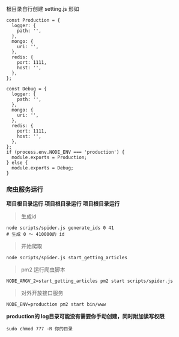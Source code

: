 根目录自行创建 setting.js 形如

```
const Production = {
  logger: {
    path: '',
  },
  mongo: {
    uri: '',
  },
  redis: {
    port: 1111,
    host: '',
  },
};

const Debug = {
  logger: {
    path: '',
  },
  mongo: {
    uri: '',
  },
  redis: {
    port: 1111,
    host: '',
  },
};
if (process.env.NODE_ENV === 'production') {
  module.exports = Production;
} else {
  module.exports = Debug;
}
```

### 爬虫服务运行

**项目根目录运行**
**项目根目录运行**
**项目根目录运行**

> 生成id

```
node scripts/spider.js generate_ids 0 41
# 生成 0 ～ 410000的 id
```

> 开始爬取

```
node scripts/spider.js start_getting_articles
```

> pm2 运行爬虫脚本

```
NODE_ARGV_2=start_getting_articles pm2 start scripts/spider.js
```

> 对外开放接口服务

```
NODE_ENV=production pm2 start bin/www
```

**production的 log目录可能没有需要你手动创建，同时附加读写权限**

```
sudo chmod 777 -R 你的目录
```